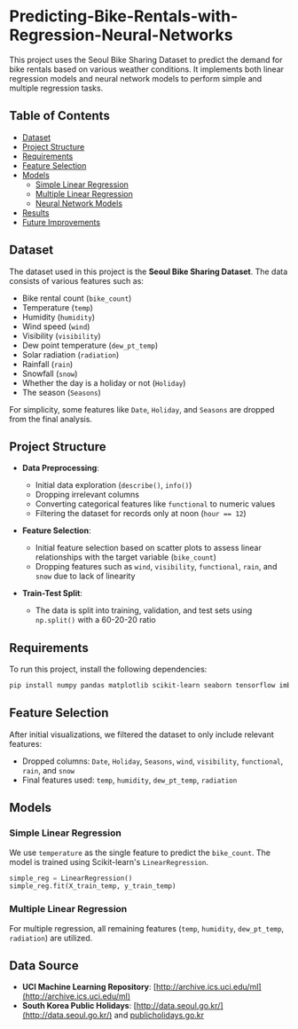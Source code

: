 # Predicting-Bike-Rentals-with-Regression-Neural-Networks

This project uses the Seoul Bike Sharing Dataset to predict the demand for bike rentals based on various weather conditions. It implements both linear regression models and neural network models to perform simple and multiple regression tasks.

## Table of Contents
- [Dataset](#dataset)
- [Project Structure](#project-structure)
- [Requirements](#requirements)
- [Feature Selection](#feature-selection)
- [Models](#models)
  - [Simple Linear Regression](#simple-linear-regression)
  - [Multiple Linear Regression](#multiple-linear-regression)
  - [Neural Network Models](#neural-network-models)
- [Results](#results)
- [Future Improvements](#future-improvements)

## Dataset
The dataset used in this project is the **Seoul Bike Sharing Dataset**. The data consists of various features such as:
- Bike rental count (`bike_count`)
- Temperature (`temp`)
- Humidity (`humidity`)
- Wind speed (`wind`)
- Visibility (`visibility`)
- Dew point temperature (`dew_pt_temp`)
- Solar radiation (`radiation`)
- Rainfall (`rain`)
- Snowfall (`snow`)
- Whether the day is a holiday or not (`Holiday`)
- The season (`Seasons`)

For simplicity, some features like `Date`, `Holiday`, and `Seasons` are dropped from the final analysis.

## Project Structure
- **Data Preprocessing**: 
  - Initial data exploration (`describe()`, `info()`)
  - Dropping irrelevant columns
  - Converting categorical features like `functional` to numeric values
  - Filtering the dataset for records only at noon (`hour == 12`)
  
- **Feature Selection**: 
  - Initial feature selection based on scatter plots to assess linear relationships with the target variable (`bike_count`)
  - Dropping features such as `wind`, `visibility`, `functional`, `rain`, and `snow` due to lack of linearity

- **Train-Test Split**: 
  - The data is split into training, validation, and test sets using `np.split()` with a 60-20-20 ratio

## Requirements
To run this project, install the following dependencies:
```bash
pip install numpy pandas matplotlib scikit-learn seaborn tensorflow imbalanced-learn
```

## Feature Selection
After initial visualizations, we filtered the dataset to only include relevant features:
- Dropped columns: `Date`, `Holiday`, `Seasons`, `wind`, `visibility`, `functional`, `rain`, and `snow`
- Final features used: `temp`, `humidity`, `dew_pt_temp`, `radiation`

## Models

### Simple Linear Regression
We use `temperature` as the single feature to predict the `bike_count`. The model is trained using Scikit-learn's `LinearRegression`.

```python
simple_reg = LinearRegression()
simple_reg.fit(X_train_temp, y_train_temp)
```

### Multiple Linear Regression
For multiple regression, all remaining features (`temp`, `humidity`, `dew_pt_temp`, `radiation`) are utilized.

## Data Source
- **UCI Machine Learning Repository**: [http://archive.ics.uci.edu/ml](http://archive.ics.uci.edu/ml)
- **South Korea Public Holidays**: [http://data.seoul.go.kr/](http://data.seoul.go.kr/) and [publicholidays.go.kr](http://publicholidays.go.kr)
